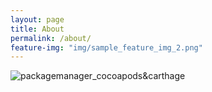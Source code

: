 ```yaml
---
layout: page
title: About
permalink: /about/
feature-img: "img/sample_feature_img_2.png"
---
```


<img class="alignnone size-full wp-image-35" src="http://ogkg37m8j.bkt.clouddn.com/about.jpg" alt="packagemanager_cocoapods&carthage"/>
